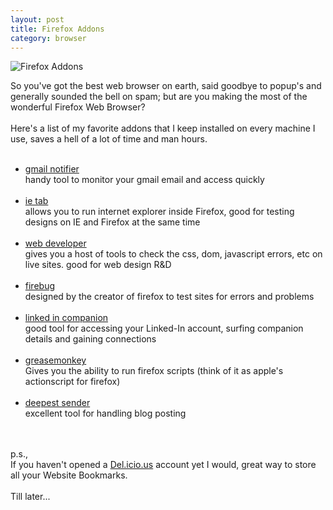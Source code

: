 ```yaml
---
layout: post
title: Firefox Addons
category: browser
---
```


<img class="alignright" src="/assets/358169034_042becf7b9_m.jpg" alt="Firefox Addons" />

So you've got the best web browser on earth, said goodbye to popup's and generally sounded the bell on spam; but are you making the most of  the wonderful Firefox Web Browser?<br />
<br />
Here's a list of my favorite addons that I keep installed on every machine I use, saves a hell of a lot of time and man hours.<br />
<br />
<ul>
<li><a href="https://addons.mozilla.org/firefox/173/">gmail notifier</a><br />
handy tool to monitor your gmail email and access quickly</li><br />
<li><a href="https://addons.mozilla.org/firefox/1419/">ie tab</a><br />
allows you to run internet explorer inside Firefox, good for testing designs on IE and Firefox at the same time</li><br />
<li><a href="https://addons.mozilla.org/firefox/60/">web developer</a><br />
gives you a host of tools to check the css, dom, javascript errors, etc on live sites.  good for web design R&D</li><br />
<li><a href="https://addons.mozilla.org/firefox/1843/">firebug</a><br />
designed by the creator of firefox to test sites for errors and problems</li><br />
<li><a href="https://addons.mozilla.org/firefox/1512/">linked in companion</a><br />
good tool for accessing your Linked-In account, surfing companion details and gaining connections</li><br />
<li><a href="https://addons.mozilla.org/firefox/748/">greasemonkey</a><br />
Gives you the ability to run firefox scripts (think of it as apple's actionscript for firefox)</li><br />
<li><a href="https://addons.mozilla.org/firefox/1811/">deepest sender</a><br />
excellent tool for handling blog posting</li><br />
</ul>
<br />
p.s.,<br />
If you haven't opened a <a href="http://del.icio.us/">Del.icio.us</a> account yet I would, great way to store all your Website Bookmarks.<br />
<br />
Till later...
